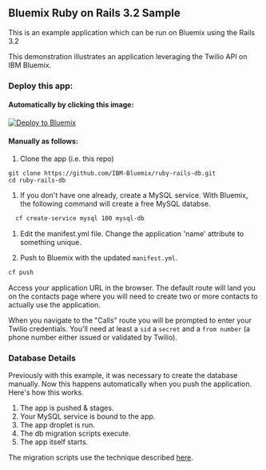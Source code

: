 ## Bluemix Ruby on Rails 3.2 Sample

This is an example application which can be run on Bluemix using the Rails 3.2

This demonstration illustrates an application leveraging the Twilio API on IBM Bluemix.

### Deploy this app:

####  Automatically by clicking this image: 

[![Deploy to Bluemix](https://bluemix.net/deploy/button.png)](https://bluemix.net/deploy)

#### Manually as follows:

1. Clone the app (i.e. this repo)

  ```
  git clone https://github.com/IBM-Bluemix/ruby-rails-db.git
  cd ruby-rails-db
  ```

1. If you don't have one already, create a MySQL service.  With Bluemix, the following command will create a free MySQL databse.

  ```bash
    cf create-service mysql 100 mysql-db
  ```

1. Edit the manifest.yml file.  Change the application 'name' attribute to something unique.

1. Push to Bluemix with the updated `manifest.yml`.

  ```bash
  cf push
  ```  

Access your application URL in the browser.  The default route will land you on the contacts page where you will need to create two or more contacts to actually use the application.
  
When you navigate to the "Calls" route you will be prompted to enter your Twilio credentials.  You'll need at least a `sid` a `secret` and a `from number` (a phone number either issued or validated by Twilio).

### Database Details

Previously with this example, it was necessary to create the database manually.  Now this happens automatically when you push the application.  Here's how this works.

1. The app is pushed & stages.
1. Your MySQL service is bound to the app.
1. The app droplet is run.
1. The db migration scripts execute.
1. The app itself starts.

The migration scripts use the technique described [here](https://web.archive.org/web/20150918123438/http://zacharyflower.com/2013/08/12/getting-started-with-codeigniter-migrations).


[MySQL client]:http://dev.mysql.com/doc/refman/5.6/en/mysql.html
